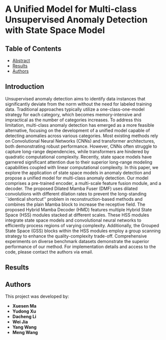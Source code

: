 # A Unified Model for Multi-class Unsupervised Anomaly Detection with State Space Model



## Table of Contents
- [Abstract](#abstract)
- [Results](#results)
- [Authors](#authors)

## Introduction
Unsupervised anomaly detection aims to identify data instances that significantly deviate from the norm without the need for labeled training data. Traditional approaches typically utilize a one-class-one-model strategy for each category, which becomes memory-intensive and impractical as the number of categories increases. To address this limitation, multi-class anomaly detection has emerged as a more feasible alternative, focusing on the development of a unified model capable of detecting anomalies across various categories. Most existing methods rely on Convolutional Neural Networks (CNNs) and transformer architectures, both demonstrating robust performance. However, CNNs often struggle to capture long-range dependencies, while transformers are hindered by quadratic computational complexity. Recently, state space models have garnered significant attention due to their superior long-range modeling capabilities coupled with linear computational complexity. In this paper, we explore the application of state space models in anomaly detection and propose a unified model for multi-class anomaly detection. Our model comprises a pre-trained encoder, a multi-scale feature fusion module, and a decoder. The proposed Dilated Mamba Fuser (DMF) uses dilated convolutions with different dilation rates to prevent the long-standing ``identical shortcut'' problem in reconstruction-based methods and combines the plain Mamba block to increase the receptive field. The proposed Hybrid Mamba Decoder (HMD) features multiple Hybrid State Space (HSS) modules stacked at different scales. These HSS modules integrate state space models and convolutional neural networks to efficiently process regions of varying complexity. Additionally, the Grouped State Space (GSS) blocks within the HSS modules employ a group scanning strategy to enhance the quality-complexity trade-off. Comprehensive experiments on diverse benchmark datasets demonstrate the superior performance of our method. For implementation details and access to the code, please contact the authors via email.

## Results




## Authors
This project was developed by:

- **Xuesen Ma**
- **Yudong Xu**
- **Dacheng Li**
- **Wei Jia**
- **Yang Wang**
- **Meng Wang**




